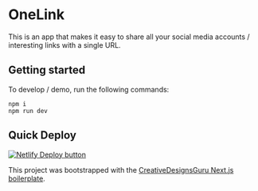 # OneLink

This is an app that makes it easy to share all your social media accounts / interesting links with a single URL.

## Getting started

To develop / demo, run the following commands:
```
npm i
npm run dev
```

## Quick Deploy

[![Netlify Deploy button](https://www.netlify.com/img/deploy/button.svg)](https://app.netlify.com/start/deploy?repository=https://github.com/JCayabyab/onelink)

This project was bootstrapped with the [CreativeDesignsGuru Next.js boilerplate](https://github.com/ixartz/Next-js-Boilerplate).
